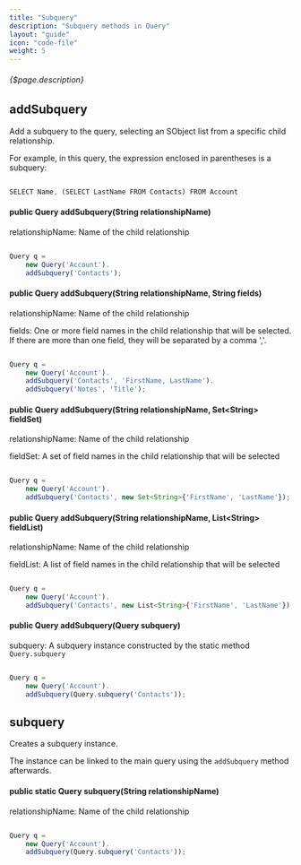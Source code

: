 ```yaml
---
title: "Subquery"
description: "Subquery methods in Query"
layout: "guide"
icon: "code-file"
weight: 5
---
```


###### {$page.description}

<article id="1">

## addSubquery

Add a subquery to the query, selecting an SObject list from a specific child
relationship.

For example, in this query, the expression enclosed in parentheses is a
subquery:

```javascript

SELECT Name, (SELECT LastName FROM Contacts) FROM Account

```

#### public Query addSubquery(String relationshipName)

relationshipName: Name of the child relationship

```javascript

Query q =
    new Query('Account').
    addSubquery('Contacts');

```

#### public Query addSubquery(String relationshipName, String fields)

relationshipName: Name of the child relationship

fields: One or more field names in the child relationship that will be
selected. If there are more than one field, they will be separated by a
comma ','.

```javascript

Query q =
    new Query('Account').
    addSubquery('Contacts', 'FirstName, LastName').
    addSubquery('Notes', 'Title');

```

#### public Query addSubquery(String relationshipName, Set\<String\> fieldSet)

relationshipName: Name of the child relationship

fieldSet: A set of field names in the child relationship that will be
selected

```javascript

Query q =
    new Query('Account').
    addSubquery('Contacts', new Set<String>{'FirstName', 'LastName'});

```

#### public Query addSubquery(String relationshipName, List\<String\> fieldList)

relationshipName: Name of the child relationship

fieldList: A list of field names in the child relationship that will be
selected

```javascript

Query q =
    new Query('Account').
    addSubquery('Contacts', new List<String>{'FirstName', 'LastName'});

```

#### public Query addSubquery(Query subquery)

subquery: A subquery instance constructed by the static method
`Query.subquery`

```javascript

Query q =
    new Query('Account').
    addSubquery(Query.subquery('Contacts'));

```

</article>

<article id="2">

## subquery

Creates a subquery instance.

The instance can be linked to the main query using the `addSubquery` method
afterwards.

#### public static Query subquery(String relationshipName)

relationshipName: Name of the child relationship

```javascript

Query q =
    new Query('Account').
    addSubquery(Query.subquery('Contacts'));

```

</article>
